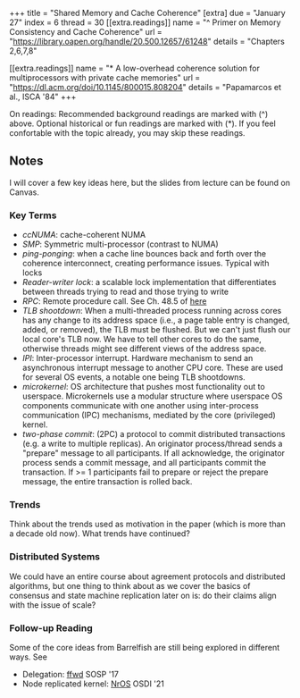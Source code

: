 +++
title = "Shared Memory and Cache Coherence"
[extra]
due = "January 27"
index = 6
thread = 30
[[extra.readings]]
name = "^ Primer on Memory Consistency and Cache Coherence"
url = "https://library.oapen.org/handle/20.500.12657/61248"
details = "Chapters 2,6,7,8"

[[extra.readings]]
name = "* A low-overhead coherence solution for multiprocessors with private cache memories"
url = "https://dl.acm.org/doi/10.1145/800015.808204"
details = "Papamarcos et al., ISCA '84"
+++

On readings:
Recommended background readings are marked with (^) above. Optional historical or fun readings are marked with (*). 
If you feel confortable with the topic already, you may skip these readings. 

## Notes
I will cover a few key ideas here, but the slides from lecture can be found on Canvas. 

### Key Terms

- *ccNUMA*: cache-coherent NUMA
- *SMP*: Symmetric multi-processor (contrast to NUMA)
- *ping-ponging*: when a cache line bounces back and forth over the coherence interconnect, creating performance issues. Typical with locks
- *Reader-writer lock*: a scalable lock implementation that differentiates between threads trying to read and those trying to write
- *RPC*: Remote procedure call. See Ch. 48.5 of [here](https://pages.cs.wisc.edu/~remzi/OSTEP/dist-intro.pdf)
- *TLB shootdown*: When a multi-threaded process running across cores has any change to its address space (i.e., a page table entry is changed, added, or removed), the TLB must be flushed. But we can't just flush our local core's TLB now. We have to tell other cores to do the same, otherwise threads might see different views of the address space. 
- *IPI*: Inter-processor interrupt. Hardware mechanism to send an asynchronous interrupt message to another CPU core. These are used for several OS events, a notable one being TLB shootdowns.
- *microkernel*: OS architecture that pushes most functionality out to userspace. Microkernels use a modular structure where userspace OS components communicate with one another using inter-process communication (IPC) mechanisms, mediated by the core (privileged) kernel. 
- *two-phase commit*: (2PC) a protocol to commit distributed transactions (e.g. a write to multiple replicas). An originator process/thread sends a "prepare" message to all participants. If all acknowledge, the originator process sends a commit message, and all participants commit the transaction. If >= 1 participants fail to prepare or reject the prepare message, the entire transaction is rolled back. 

### Trends
Think about the trends used as motivation in the paper (which is more than a decade old now). What trends have continued?


### Distributed Systems
We could have an entire course about agreement protocols and distributed algorithms, but one thing to think about as we cover
the basics of consensus and state machine replication later on is: do their claims align with the issue of scale? 

### Follow-up Reading
Some of the core ideas from Barrelfish are still being explored in different ways. See
- Delegation: [ffwd](https://dl.acm.org/doi/10.1145/3132747.3132771) SOSP '17
- Node replicated kernel: [NrOS](https://www.usenix.org/conference/osdi21/presentation/bhardwaj) OSDI '21


